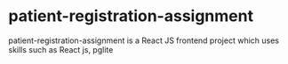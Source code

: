 # patient-registration-assignment
patient-registration-assignment is a React JS frontend project which uses skills such as React js, pglite
